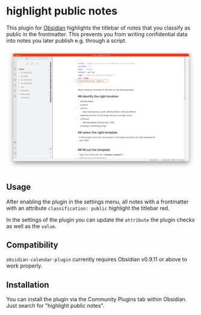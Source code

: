#  highlight public notes

This plugin for [Obsidian](https://obsidian.md/) highlights the titlebar of notes that you classify as public in the frontmatter. This prevents you from writing confidential data into notes you later publish e.g. through a script. 

![screenshot-full](images/example-highlightpublicnotes.png)

## Usage

After enabling the plugin in the settings menu, all notes with a frontmatter with an attribute `classification: public` highlight the titlebar red.

In the settings of the plugin you can update the `attribute` the plugin  checks as well as the `value`. 


## Compatibility

`obsidian-calendar-plugin` currently requires Obsidian v0.9.11 or above to work properly.

## Installation

You can install the plugin via the Community Plugins tab within Obsidian. Just search for "highlight public notes".
